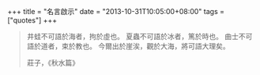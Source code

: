 +++
title = "名言啟示"
date = "2013-10-31T10:05:00+08:00"
tags = ["quotes"]
+++

> 井蛙不可語於海者，拘於虛也。
> 夏蟲不可語於冰者，篤於時也。
> 曲士不可語於道者，束於教也。
> 今爾出於崖涘，觀於大海，將可語大理矣。
> 
> 莊子，《秋水篇》
<!--more-->

